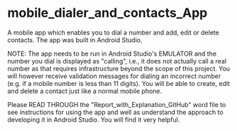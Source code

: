 # mobile_dialer_and_contacts_App

A mobile app which enables you to dial a number and add, edit or delete contacts. The app was built in Android Studio.

NOTE: The app needs to be run in Android Studio's EMULATOR and the number you dial is displayed as "calling", i.e., it does not actually call a real number as that requires infrastructure beyond the scope of this project. You will however receive validation messages for dialing an incorrect number (e.g. if a mobile number is less than 11 digits). You will be able to create, edit and delete a contact just like a normal mobile phone.

Please READ THROUGH the "Report_with_Explanation_GitHub" word file to see instructions for using the app and well as understand the approach to developing it in Android Studio. You will find it very helpful.
